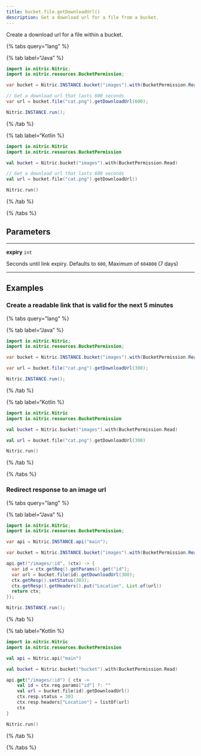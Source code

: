 ```yaml
---
title: bucket.file.getDownloadUrl()
description: Get a download url for a file from a bucket.
---
```


Create a download url for a file within a bucket.

{% tabs query="lang" %}

{% tab label=“Java” %}

```java
import io.nitric.Nitric;
import io.nitric.resources.BucketPermission;

var bucket = Nitric.INSTANCE.bucket("images").with(BucketPermission.Read);

// Get a download url that lasts 600 seconds
var url = bucket.file("cat.png").getDownloadUrl(600);

Nitric.INSTANCE.run();
```

{% /tab %}

{% tab label=“Kotlin %}

```kotlin
import io.nitric.Nitric
import io.nitric.resources.BucketPermission

val bucket = Nitric.bucket("images").with(BucketPermission.Read)

// Get a download url that lasts 600 seconds
val url = bucket.file("cat.png").getDownloadUrl()

Nitric.run()
```

{% /tab %}

{% /tabs %}

## Parameters

---

**expiry** `int`

Seconds until link expiry. Defaults to `600`, Maximum of `604800` (7 days)

---

## Examples

### Create a readable link that is valid for the next 5 minutes

{% tabs query="lang" %}

{% tab label=“Java” %}

```java
import io.nitric.Nitric;
import io.nitric.resources.BucketPermission;

var bucket = Nitric.INSTANCE.bucket("images").with(BucketPermission.Read);

var url = bucket.file("cat.png").getDownloadUrl(300);

Nitric.INSTANCE.run();
```

{% /tab %}

{% tab label=“Kotlin %}

```kotlin
import io.nitric.Nitric
import io.nitric.resources.BucketPermission

val bucket = Nitric.bucket("images").with(BucketPermission.Read)

val url = bucket.file("cat.png").getDownloadUrl(300)

Nitric.run()
```

{% /tab %}

{% /tabs %}

### Redirect response to an image url

{% tabs query="lang" %}

{% tab label=“Java” %}

```java
import io.nitric.Nitric;
import io.nitric.resources.BucketPermission;

var api = Nitric.INSTANCE.api("main");

var bucket = Nitric.INSTANCE.bucket("images").with(BucketPermission.Read);

api.get("/images/:id", (ctx) -> {
  var id = ctx.getReq().getParams().get("id");
  var url = bucket.file(id).getDownloadUrl(300);
  ctx.getResp().setStatus(303);
  ctx.getResp().getHeaders().put("Location", List.of(url))
  return ctx;
});

Nitric.INSTANCE.run();
```

{% /tab %}

{% tab label=“Kotlin %}

```kotlin
import io.nitric.Nitric
import io.nitric.resources.BucketPermission

val api = Nitric.api("main")

val bucket = Nitric.bucket("bucket").with(BucketPermission.Read)

api.get("/images/:id") { ctx ->
    val id = ctx.req.params["id"] ?: ""
    val url = bucket.file(id).getDownloadUrl()
    ctx.resp.status = 303
    ctx.resp.headers["Location"] = listOf(url)
    ctx
}

Nitric.run()
```

{% /tab %}

{% /tabs %}
